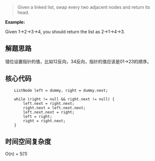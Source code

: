 > Given a linked list, swap every two adjacent nodes and return its head.
>

**Example:** 

Given 1->2->3->4, you should return the list as 2->1->4->3.

## 解题思路

错位设置指针的值，比如12反向，34反向，指针的值应该是01->23的顺序。

## 核心代码

        ListNode left = dummy, right = dummy.next;
        
        while (right != null && right.next != null) {
            left.next = right.next;
            right.next = left.next.next;
            left.next.next = right;
            left = right;
            right = right.next;
        }

## 时间空间复杂度

O(n) + S(1)

